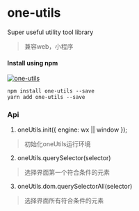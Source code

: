 # one-utils
Super useful utility tool library
> 兼容web，小程序
#### Install using npm 
[![one-utils](https://nodei.co/npm/one-utils.png)](https://npmjs.org/package/one-utils)
``` 
npm install one-utils --save
yarn add one-utils --save
```
### Api

1. oneUtils.init({ engine: wx || window });
> 初始化oneUtils运行环境
2. oneUtils.querySelector(selector)
> 选择界面第一个符合条件的元素
3. oneUtils.dom.querySelectorAll(selector)
> 选择界面所有符合条件的元素
